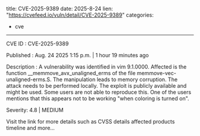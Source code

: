  
title: CVE-2025-9389
date: 2025-8-24
lien: "https://cvefeed.io/vuln/detail/CVE-2025-9389"
categories:
  - cve
---

CVE ID : CVE-2025-9389

Published :  Aug. 24
2025
1:15 p.m. | 1 hour
19 minutes ago

Description : A vulnerability was identified in vim 9.1.0000. Affected is the function __memmove_avx_unaligned_erms of the file memmove-vec-unaligned-erms.S. The manipulation leads to memory corruption. The attack needs to be performed locally. The exploit is publicly available and might be used. Some users are not able to reproduce this. One of the users mentions that this appears not to be working
"when coloring is turned on".

Severity: 4.8 | MEDIUM

Visit the link for more details
such as CVSS details
affected products
timeline
and more...
